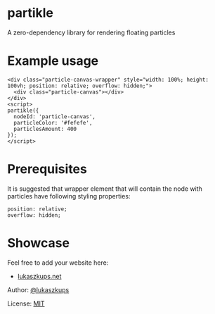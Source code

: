 # partikle

A zero-dependency library for rendering floating particles

# Example usage

```
<div class="particle-canvas-wrapper" style="width: 100%; height: 100vh; position: relative; overflow: hidden;">
  <div class="particle-canvas"></div>
</div>
<script>
partikle({
  nodeId: 'particle-canvas',
  particleColor: '#fefefe',
  particlesAmount: 400
});
</script>
```

# Prerequisites

It is suggested that wrapper element that will contain the node with particles have following styling properties:

```
position: relative;
overflow: hidden;
```

# Showcase

Feel free to add your website here:

- [lukaszkups.net](https://lukaszkups.net)

Author: [@lukaszkups](https://github.com/lukaszkups)

License: [MIT](https://github.com/lukaszkups/partikle/blob/main/LICENSE)
